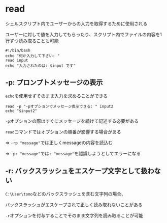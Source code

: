 # read
シェルスクリプト内でユーザーからの入力を取得するために使用される

ユーザーに対して値を入力してもらったり、スクリプト内でファイルの内容を1行ずつ読み取ることも可能

```shell
#!/bin/bash
echo "何か入力して下さい: "
read input
echo "入力されたのは: $input です"
```

## -p: プロンプトメッセージの表示
`echo`を使用せずそのまま入力を求めることができる

```shell
read -p "-pオプションでメッセージ表示できる: " input2
echo "$input2"
```

`-p`オプションの際はすぐにメッセージを続けて記述する必要がある

`read`コマンドではオプションの順番が影響する場合がある

=> `-rp "message"`では正しくmessageの内容を読込む

=> `-pr "message"`では`r "message"`を認識しようとしてエラーになる

## -r: バックスラッシュをエスケープ文字として扱わない
`C:\User\tomo`などのバックスラッシュを含む文字列の場合、

バックスラッシュがエスケープされて正しく読み取れないことがある

`-r`オプションを付与することでそのまま文字列を読み取ることが可能

